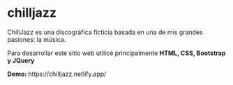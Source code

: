 # chilljazz
<p>ChillJazz es una discográfica ficticia basada en una de mis grandes pasiones: la música.</p>
<p>Para desarrollar este sitio web utilicé principalmente <b>HTML, CSS, Bootstrap y JQuery</b></p>
<b>Demo: </b>https://chilljazz.netlify.app/
